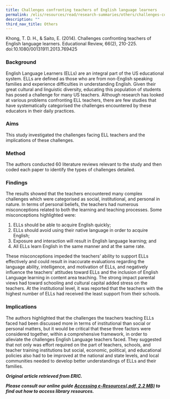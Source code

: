 ```yaml
---
title: Challenges confronting teachers of English language learners
permalink: /elis/resources/read/research-summaries/others/challenges-confronting-teachers-of-english-language/
description: ""
third_nav_title: Others
---
```

Khong, T. D. H., & Saito, E. (2014). Challenges confronting teachers of English language learners. Educational Review, 66(2), 210-225. doi:10.1080/00131911.2013.769425

### Background

English Language Learners (ELLs) are an integral part of the US educational system. ELLs are defined as those who are from non-English speaking families and experience difficulties in understanding English. Given their great cultural and linguistic diversity, educating this population of students has posed a challenge for many US teachers. Although research has looked at various problems confronting ELL teachers, there are few studies that have systematically categorised the challenges encountered by these educators in their daily practices.

### Aims

This study investigated the challenges facing ELL teachers and the implications of these challenges.

### Method

The authors conducted 60 literature reviews relevant to the study and then coded each paper to identify the types of challenges detailed.

### Findings

The results showed that the teachers encountered many complex challenges which were categorised as social, institutional, and personal in nature. In terms of personal beliefs, the teachers had numerous misconceptions related to both the learning and teaching processes. Some misconceptions highlighted were:

1.  ELLs should be able to acquire English quickly;
2.  ELLs should avoid using their native language in order to acquire English;
3.  Exposure and interaction will result in English language learning; and
4.  All ELLs learn English in the same manner and at the same rate.

These misconceptions impeded the teachers’ ability to support ELLs effectively and could result in inaccurate evaluations regarding the language ability, intelligence, and motivation of ELLs, and negatively influence the teachers’ attitudes toward ELLs and the inclusion of English Language learning in content area teaching. The strong impact parental views had toward schooling and cultural capital added stress on the teachers. At the institutional level, it was reported that the teachers with the highest number of ELLs had received the least support from their schools.

### Implications

The authors highlighted that the challenges the teachers teaching ELLs faced had been discussed more in terms of institutional than social or personal matters, but it would be critical that these three factors were considered together, within a comprehensive framework, in order to alleviate the challenges English Language teachers faced. They suggested that not only was effort required on the part of teachers, schools, and teacher training institutions but social, economic, political, and educational policies also had to be improved at the national and state levels, and local communities needed to develop better understandings of ELLs and their families.


_**Original article retrieved from ERIC.**_  

**_Please consult our online guide [Accessing e-Resources(.pdf, 2.2 MB)](https://academyofsingaporeteachers-moe-edu-sg-admin.cwp.sg/elis/resources/read/research-summaries/others/18e45074-6b1b-4ac7-811f-1a8da16c4f81 "Accessing e-Resources") to find out how to access library resources._**